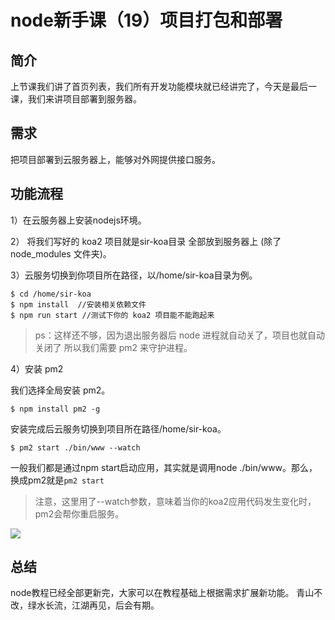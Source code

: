 # node新手课（19）项目打包和部署

## 简介
上节课我们讲了首页列表，我们所有开发功能模块就已经讲完了，今天是最后一课，我们来讲项目部署到服务器。
## 需求
把项目部署到云服务器上，能够对外网提供接口服务。
## 功能流程
1）在云服务器上安装nodejs环境。

2） 将我们写好的 koa2 项目就是sir-koa目录 全部放到服务器上 (除了 node_modules 文件夹)。

3）云服务切换到你项目所在路径，以/home/sir-koa目录为例。

```
$ cd /home/sir-koa
$ npm install  //安装相关依赖文件
$ npm run start //测试下你的 koa2 项目能不能跑起来
```

> ps：这样还不够，因为退出服务器后 node 进程就自动关了，项目也就自动关闭了
所以我们需要 pm2 来守护进程。

4）安装 pm2

我们选择全局安装 pm2。
```
$ npm install pm2 -g
```
安装完成后云服务切换到项目所在路径/home/sir-koa。
```
$ pm2 start ./bin/www --watch
```

一般我们都是通过npm start启动应用，其实就是调用node ./bin/www。那么，换成pm2就是```pm2 start```

> 注意，这里用了--watch参数，意味着当你的koa2应用代码发生变化时，pm2会帮你重启服务。

![](https://cdn.guojiang.club/Fg3MuhHA-tDRWMLv6wltQtzl7uG5)
## 总结
node教程已经全部更新完，大家可以在教程基础上根据需求扩展新功能。
青山不改，绿水长流，江湖再见，后会有期。